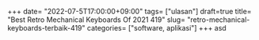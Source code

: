+++
date= "2022-07-5T17:00:00+09:00"
tags= ["ulasan"]
draft=true
title= "Best Retro Mechanical Keyboards Of 2021        419"
slug= "retro-mechanical-keyboards-terbaik-419"
categories= ["software, aplikasi"]
+++
asd
